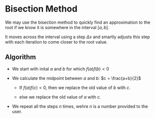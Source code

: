 # Bisection Method

We may use the bisection method to quickly find an approximation to the root if we know it is somewhere in the interval $[a, b]$.

It moves across the interval using a step $\Delta x$ and smartly adjusts this step with each iteration to come closer to the root value.



## Algorithm

- We start with inital $a$ and $b$ for which $f(a)f(b) < 0$

- We calculate the midpoint between $a$ and $b$: $c = \frac{a+b}{2}$


  - If $f(a)f(c) < 0$, then we replace the old value of $b$ with $c$.

  - else we replace the old value of $a$ with $c$.


- We repeat all the steps $n$ times, wehre $n$ is a number provided to the user.
